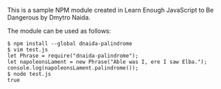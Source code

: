 This is a sample NPM module created in Learn Enough JavaScript to Be Dangerous by Dmytro Naida.

The module can be used as follows:

```
$ npm install --global dnaida-palindrome
$ vim test.js
let Phrase = require("dnaida-palindrome");
let napoleonsLament = new Phrase("Able was I, ere I saw Elba.");
console.log(napoleonsLament.palindrome());
$ node test.js
true
```

